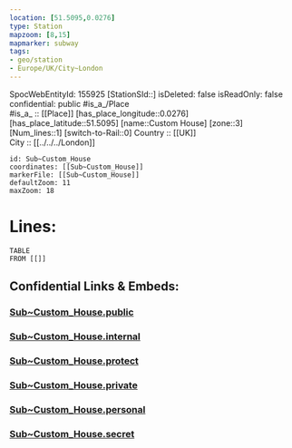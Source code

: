 ```yaml
---
location: [51.5095,0.0276] 
type: Station 
mapzoom: [8,15] 
mapmarker: subway 
tags:
- geo/station
- Europe/UK/City~London
---
```

SpocWebEntityId: 155925
[StationSId::] 
isDeleted: false
isReadOnly: false
confidential: public
#is_a_/Place  
#is_a_ :: [[Place]] 
[has_place_longitude::0.0276] 
[has_place_latitude::51.5095] 
[name::Custom House] 
[zone::3] 
[Num_lines::1] 
[switch-to-Rail::0] 
Country :: [[UK]]  
City :: [[../../../London]]  


```leaflet
id: Sub~Custom_House
coordinates: [[Sub~Custom_House]] 
markerFile: [[Sub~Custom_House]] 
defaultZoom: 11 
maxZoom: 18
```


# Lines: 
```dataview
TABLE 
FROM [[]] 
```


## Confidential Links & Embeds: 

### [Sub~Custom_House.public](/_public/\Earth\Continent\Europe\Europe~North\UK\England\Regions~England\London,Greater\cities~GreaterLondon\Underground\StationSub~Custom_House.public.md) 

### [Sub~Custom_House.internal](/_internal/\Earth\Continent\Europe\Europe~North\UK\England\Regions~England\London,Greater\cities~GreaterLondon\Underground\StationSub~Custom_House.internal.md) 

### [Sub~Custom_House.protect](/_protect/\Earth\Continent\Europe\Europe~North\UK\England\Regions~England\London,Greater\cities~GreaterLondon\Underground\StationSub~Custom_House.protect.md) 

### [Sub~Custom_House.private](/_private/\Earth\Continent\Europe\Europe~North\UK\England\Regions~England\London,Greater\cities~GreaterLondon\Underground\StationSub~Custom_House.private.md) 

### [Sub~Custom_House.personal](/_personal/\Earth\Continent\Europe\Europe~North\UK\England\Regions~England\London,Greater\cities~GreaterLondon\Underground\StationSub~Custom_House.personal.md) 

### [Sub~Custom_House.secret](/_secret/\Earth\Continent\Europe\Europe~North\UK\England\Regions~England\London,Greater\cities~GreaterLondon\Underground\StationSub~Custom_House.secret.md)

